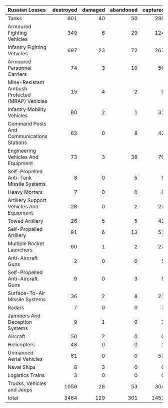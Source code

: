 | Russian Losses                                   |   destroyed |   damaged |   abandoned |   captured |   total |
|:-------------------------------------------------|------------:|----------:|------------:|-----------:|--------:|
| Tanks                                            |         601 |        40 |          50 |        289 |     980 |
| Armoured Fighting Vehicles                       |         349 |         6 |          29 |        124 |     508 |
| Infantry Fighting Vehicles                       |         697 |        23 |          72 |        267 |    1059 |
| Armoured Personnel Carriers                      |          74 |         3 |          10 |         56 |     143 |
| Mine-Resistant Ambush Protected  (MRAP) Vehicles |          15 |         4 |           2 |          9 |      30 |
| Infantry Mobility Vehicles                       |          80 |         2 |           1 |         31 |     114 |
| Command Posts And Communications Stations        |          63 |         0 |           8 |         42 |     113 |
| Engineering Vehicles And Equipment               |          73 |         3 |          38 |         70 |     184 |
| Self-Propelled Anti-Tank Missile Systems         |           8 |         0 |           5 |          9 |      22 |
| Heavy Mortars                                    |           7 |         0 |           0 |          8 |      15 |
| Artillery Support Vehicles And Equipment         |          28 |         0 |           2 |         23 |      53 |
| Towed Artillery                                  |          26 |         5 |           5 |         42 |      78 |
| Self-Propelled Artillery                         |          91 |         6 |          13 |         51 |     161 |
| Multiple Rocket Launchers                        |          60 |         1 |           2 |         27 |      90 |
| Anti-Aircraft Guns                               |           2 |         0 |           0 |          5 |       7 |
| Self-Propelled Anti-Aircraft Guns                |           9 |         0 |           3 |          5 |      17 |
| Surface-To-Air Missile Systems                   |          36 |         2 |           8 |         21 |      67 |
| Radars                                           |           7 |         0 |           0 |          7 |      14 |
| Jammers And Deception Systems                    |           9 |         1 |           0 |          3 |      13 |
| Aircraft                                         |          50 |         2 |           0 |          0 |      52 |
| Helicopters                                      |          48 |         0 |           0 |          1 |      49 |
| Unmanned Aerial Vehicles                         |          61 |         0 |           0 |         57 |     118 |
| Naval Ships                                      |           8 |         3 |           0 |          0 |      11 |
| Logistics Trains                                 |           3 |         0 |           0 |          0 |       3 |
| Trucks, Vehicles and Jeeps                       |        1059 |        28 |          53 |        304 |    1444 |
| total                                            |        3464 |       129 |         301 |       1451 |    5345 |